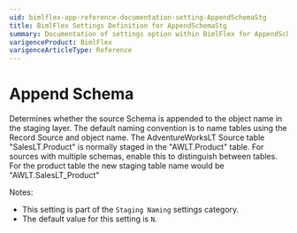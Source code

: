 ```yaml
---
uid: bimlflex-app-reference-documentation-setting-AppendSchemaStg
title: BimlFlex Settings Definition for AppendSchemaStg
summary: Documentation of settings option within BimlFlex for AppendSchemaStg
varigenceProduct: BimlFlex
varigenceArticleType: Reference
---
```


# Append Schema

Determines whether the source Schema is appended to the object name in the staging layer. The default naming convention is to name tables using the Record Source and object name. The AdventureWorksLT Source table "SalesLT.Product" is normally staged in the "AWLT.Product" table. For sources with multiple schemas, enable this to distinguish between tables. For the product table the new staging table name would be "AWLT.SalesLT_Product"

Notes:

* This setting is part of the `Staging Naming` settings category.
* The default value for this setting is `N`.
